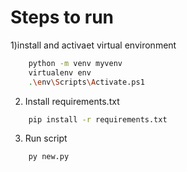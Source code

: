 # Steps to run

1)install and activaet virtual environment

```bash
    python -m venv myvenv
    virtualenv env
    .\env\Scripts\Activate.ps1 
```

2) Install requirements.txt

```bash
    pip install -r requirements.txt
```

3) Run script

```bash
    py new.py
```